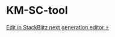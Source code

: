 # KM-SC-tool

[Edit in StackBlitz next generation editor ⚡️](https://stackblitz.com/~/github.com/MGTVJames/KM-SC-tool)